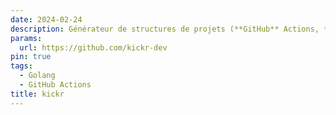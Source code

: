 ```yaml
---
date: 2024-02-24
description: Générateur de structures de projets (**GitHub** Actions, **GitLab** CI/CD, Dockerfile, **Helm** charts, license, etc.)
params:
  url: https://github.com/kickr-dev
pin: true
tags:
  - Golang
  - GitHub Actions
title: kickr
---
```

